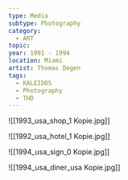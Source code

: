 ```yaml
---
type: Media
subtype: Photography
category:
  - ART
topic: 
year: 1991 - 1994
location: Miami
artist: Thomas Degen
tags:
  - KALEIDOS
  - Photography
  - THD
---
```






![[1993_usa_shop_1 Kopie.jpg]]

![[1992_usa_hotel_1 Kopie.jpg]]

![[1994_usa_sign_0 Kopie.jpg]]

![[1994_usa_diner_usa Kopie.jpg]]




